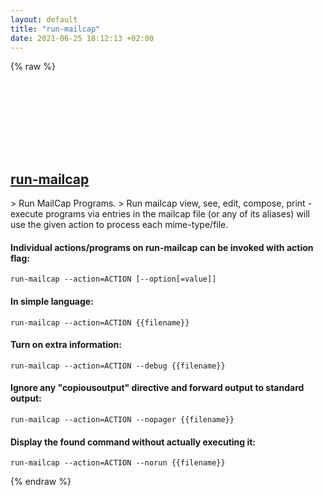 ```yaml
---
layout: default
title: "run-mailcap"
date: 2021-06-25 18:12:13 +02:00
---
```

{% raw %}
<h2 id="run-mailcap">
  <a href="/en/linux/run-mailcap.html">run-mailcap</a> <a href="#run-mailcap"><svg class="icon">
    <use href="/assets/images/unicode_sprite.svg#link" />
  </svg></a>
</h2>
> Run MailCap Programs.
> Run mailcap view, see, edit, compose, print - execute programs via entries in the mailcap file (or any of its aliases) will use the given action to process each mime-type/file.

#### Individual actions/programs on run-mailcap can be invoked with action flag:
```shell
run-mailcap --action=ACTION [--option[=value]]
```
#### In simple language:
```shell
run-mailcap --action=ACTION {{filename}}
```
#### Turn on extra information:
```shell
run-mailcap --action=ACTION --debug {{filename}}
```
#### Ignore any "copiousoutput" directive and forward output to standard output:
```shell
run-mailcap --action=ACTION --nopager {{filename}}
```
#### Display the found command without actually executing it:
```shell
run-mailcap --action=ACTION --norun {{filename}}
```
{% endraw %}